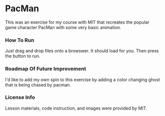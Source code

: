<h1> PacMan </h1>
<p>This was an exercise for my course with MIT that recreates the popular game character PacMan with some very basic animation.</p>
<h3>How To Run</h3>
<p>Just drag and drop files onto a browswer. It should load for you. Then press the button to run. </p>

<h3>Roadmap Of Future Improvement</h3>
<p>I'd like to add my own spin to this exercise by adding a color changing ghost that is being chased by pacman.</p>

<h3>License Info</h3>
<p>Lesson materials, code instruction, and images were provided by MIT.</p>
